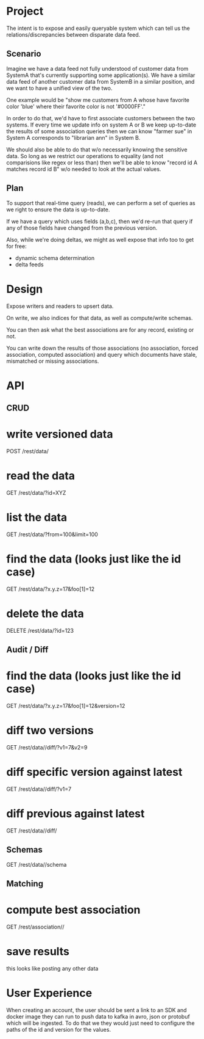 # Project

The intent is to expose and easily queryable system which can tell us the relations/discrepancies between disparate data feed.

## Scenario
Imagine we have a data feed not fully understood of customer data from SystemA that's currently supporting some application(s).
We have a similar data feed of another customer data from SystemB in a similar position, and we want to have a unified view of the two.

One example would be "show me customers from A whose have favorite color 'blue' where their favorite color is not '#0000FF'."

In order to do that, we'd have to first associate customers between the two systems. If every time we update info on system A or B
we keep up-to-date the results of some association queries then we can know "farmer sue" in System A corresponds to "librarian ann" in System B.

We should also be able to do that w/o necessarily knowing the sensitive data. So long as we restrict our operations to equality (and not comparisions like regex or less than) 
then we'll be able to know "record id A matches record id B" w/o needed to look at the actual values.

## Plan
To support that real-time query (reads), we can perform a set of queries as we right to ensure the data is up-to-date.

If we have a query which uses fields (a,b,c), then we'd re-run that query if any of those fields have changed from the previous version.

Also, while we're doing deltas, we might as well expose that info too to get for free:
 * dynamic schema determination
 * delta feeds 

# Design

Expose writers and readers to upsert data.

On write, we also indices for that data, as well as compute/write schemas.

You can then ask what the best associations are for any record, existing or not.

You can write down the results of those associations (no association, forced association, computed association)
and query which documents have stale, mismatched or missing associations.

# API

## CRUD
# write versioned data
POST /rest/data/<collection>

# read the data
GET /rest/data/<collection>?id=XYZ
# list the data
GET /rest/data/<collection>?from=100&limit=100
# find the data (looks just like the id case)
GET /rest/data/<collection>?x.y.z=17&foo[1]=12

# delete the data
DELETE /rest/data/<collection>?id=123

## Audit / Diff

# find the data (looks just like the id case)
GET /rest/data/<collection>?x.y.z=17&foo[1]=12&version=12

# diff two versions
GET /rest/data/<collection>/diff/<id>?v1=7&v2=9

# diff specific version against latest
GET /rest/data/<collection>/diff/<id>?v1=7

# diff previous against latest
GET /rest/data/<collection>/diff/<id>

## Schemas

GET /rest/data/<collection>/schema

## Matching

# compute best association
GET /rest/association/<collection>/<id>

# save results
this looks like posting any other data

# User Experience
When creating an account, the user should be sent a link to an SDK and docker image they can run to push data to kafka in
avro, json or protobuf which will be ingested. To do that we they would just need to configure the paths of the id and version for the values. 
